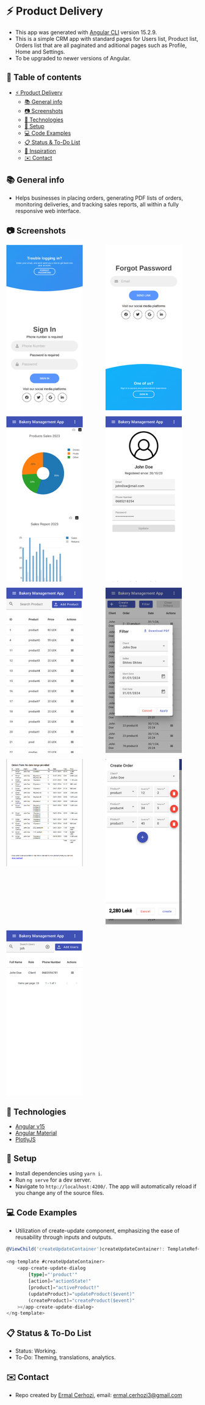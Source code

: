 # :zap: Product Delivery

* This app was generated with [Angular CLI](https://github.com/angular/angular-cli) version 15.2.9.
* This is a simple CRM app with standard pages for Users list, Product list, Orders list that are all paginated and aditional pages such as Profile, Home and Settings.
* To be upgraded to newer versions of Angular.

## :page_facing_up: Table of contents

* [:zap: Product Delivery](#zap-angular-form-validation)
  * [:books: General info](#books-general-info)
  * [:camera: Screenshots](#camera-screenshots)
  * [:signal_strength: Technologies](#signal_strength-technologies)
  * [:floppy_disk: Setup](#floppy_disk-setup)
  * [:computer: Code Examples](#computer-code-examples)
  <!-- * [:cool: Features](#cool-features) -->
  * [:clipboard: Status & To-Do List](#clipboard-status--to-do-list)
  * [:clap: Inspiration](#clap-inspiration)
  <!-- * [:file_folder: License](#file_folder-license) -->
  * [:envelope: Contact](#envelope-contact)

## :books: General info

* Helps businesses in placing orders, generating PDF lists of orders, monitoring deliveries, and tracking sales reports, all within a fully responsive web interface.

## :camera: Screenshots

<div style="display: grid; grid-template-columns: repeat(auto-fill, minmax(200px, 1fr)); gap: 16px;">
    <img src="screenshots/login.png" alt="Login" width="200"/>
    <img src="screenshots/forgotPassword.png" alt="Forgot Password" width="200"/>
    <img src="screenshots/chart.png" alt="Chart" width="200"/>
    <img src="screenshots/profile.png" alt="Profile" width="200"/>
    <img src="screenshots/productList.png" alt="Products List" width="200"/>
    <img src="screenshots/filterOrders.png" alt="Filter Orders" width="200"/>
    <img src="screenshots/downloadedPDF.png" alt="Downloaded PDF" width="200"/>
    <img src="screenshots/createOrder.png" alt="Create Order" width="200"/>
    <img src="screenshots/clientList.png" alt="Client List" width="200"/>
</div>

## :signal_strength: Technologies

* [Angular v15](https://angular.io/)
* [Angular Material](https://v15.material.angular.io/)
* [PlotlyJS](https://plotly.com/javascript/)

## :floppy_disk: Setup

* Install dependencies using `yarn i`.
* Run `ng serve` for a dev server.
* Navigate to `http://localhost:4200/`. The app will automatically reload if you change any of the source files.

## :computer: Code Examples

* Utilization of create-update component, emphasizing the ease of reusability through inputs and outputs.

```typescript
@ViewChild('createUpdateContainer')createUpdateContainer!: TemplateRef<CreateUpdateDialogComponent>

<ng-template #createUpdateContainer>
    <app-create-update-dialog
        [type]="'product'"
        [action]="actionState!"
        [product]="activeProduct!"
        (updateProduct)="updateProduct($event)"
        (createProduct)="createProduct($event)"
    ></app-create-update-dialog>
</ng-template>
```

<!-- ## :cool: Features

* All fields are required, the email field must be a valid email address and the password field must have a min length of 6.
* A custom validator and directive called MustMatch is used to validate that the confirm password and password fields match.
* The form validates on submit rather than as soon as each field is changed, this is implemented using the f.submitted property of the #f="ngForm" template variable which is true after the form is submitted for the first time. -->

## :clipboard: Status & To-Do List

* Status: Working.
* To-Do: Theming, translations, analytics.

<!-- ## :file_folder: License

* This project is licensed under the terms of the MIT license. -->

## :envelope: Contact

* Repo created by [Ermal Cerhozi](https://github.com/ermalCerhozi), email: ermal.cerhozi3@gmail.com